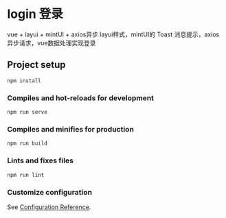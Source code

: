 # login 登录
 
 vue + layui + mintUI + axios异步
 layui样式，mintUI的 Toast 消息提示，axios异步请求，vue数据处理实现登录

## Project setup
```
npm install
```

### Compiles and hot-reloads for development
```
npm run serve
```

### Compiles and minifies for production
```
npm run build
```

### Lints and fixes files
```
npm run lint
```

### Customize configuration
See [Configuration Reference](https://cli.vuejs.org/config/).

### 

